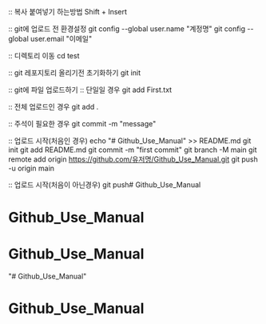 :: 복사 붙여넣기 하는방법
Shift + Insert

:: git에 업로드 전 환경설정
git config --global user.name "계정명"
git config --global user.email "이메일"

:: 디렉토리 이동
cd test

:: git 레포지토리 올리기전 초기화하기
git init

:: git에 파일 업로드하기
:: 단일일 경우
git add First.txt

:: 전체 업로드인 경우
git add .

:: 주석이 필요한 경우
git commit -m "message"

:: 업로드 시작(처음인 경우)
echo "# Github_Use_Manual" >> README.md
git init
git add README.md
git commit -m "first commit"
git branch -M main
git remote add origin https://github.com/유저명/Github_Use_Manual.git
git push -u origin main

:: 업로드 시작(처음이 아닌경우)
git push# Github_Use_Manual
# Github_Use_Manual
# Github_Use_Manual
"# Github_Use_Manual" 
# Github_Use_Manual
